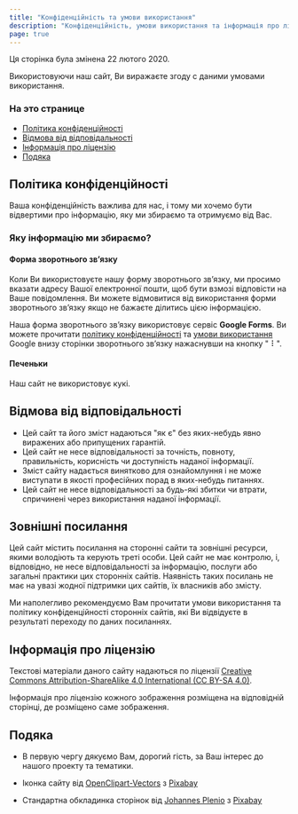 ```yaml
---
title: "Конфіденційність та умови використання"
description: "Конфіденційність, умови використання та інформація про ліцензію"
page: true
---
```


Ця сторінка була змінена 22 лютого 2020.

Використовуючи наш сайт, Ви виражаєте згоду с даними умовами використання.

### На это странице

- [Політика конфіденційності](#Політика-конфіденційності)
- [Відмова від відповідальності](#Відмова-від-відповідальсті)
- [Інформація про ліцензію](#Інформація-про-ліцензію)
- [Подяка](#Подяка)

## Політика конфіденційності

Ваша конфіденційність важлива для нас, і тому ми хочемо бути відвертими про інформацію, яку ми збираємо та отримуємо від Вас.

### Яку інформацію ми збираємо?

#### Форма зворотнього зв’язку

Коли Ви використовуєте нашу форму зворотнього зв’язку, ми просимо вказати адресу Вашої електронної пошти, щоб бути взмозі відповісти на Ваше повідомлення. Ви можете відмовитися від використання форми зворотнього зв’язку якщо не бажаєте ділитись цією інформацією.

Наша форма зворотнього зв’язку використовує сервіс **Google Forms**. Ви можете прочитати [політику конфіденційності](https://policies.google.com/privacy) та [умови використання](https://policies.google.com/terms) Google внизу сторінки зворотнього зв’язку нажаснувши на кнопку " ⠇".

#### Печеньки

Наш сайт не використовує кукі.

## Відмова від відповідальності

- Цей сайт та його зміст надаються "як є" без яких-небудь явно виражених або припущених гарантій.
- Цей сайт не несе відповідальності за точність, повноту, правильність, корисність чи доступність наданої інформації.
- Зміст сайту надається винятково для ознайомлуння і не може виступати в якості професійних порад в яких-небудь питаннях.
- Цей сайт не несе відповідальності за будь-які збитки чи втрати, спричинені через використання наданої інформації.

## Зовнішні посилання

Цей сайт містить посилання на сторонні сайти та зовнішні ресурси, якими володіють та керують треті особи. Цей сайт не має контролю, і, відповідно, не несе відповідальності за інформацію, послуги або загальні практики цих сторонніх сайтів. Наявність таких посилань не має на увазі жодної підтримки цих сайтів, їх власників або змісту.

Ми наполегливо рекомендуємо Вам прочитати умови використання та політику конфіденційності сторонніх сайтів, які Ви відвідуєте в результаті переходу по даних посиланнях.

## Інформація про ліцензію

Текстові матеріали даного сайту надаються по ліцензії [Creative Commons Attribution-ShareAlike 4.0 International (CC BY-SA 4.0)](https://creativecommons.org/licenses/by-sa/4.0/deed.uk).

Інформація про ліцензію кожного зображення розміщена на відповідній сторінці, де розміщено саме зображення.

## Подяка

- В первую чергу дякуємо Вам, дорогий гість, за Ваш інтерес до нашого проекту та тематики.

- Іконка сайту від [OpenClipart-Vectors](https://pixabay.com/users/OpenClipart-Vectors-30363/?utm_source=link-attribution&utm_medium=referral&utm_campaign=image&utm_content=1295218) з [Pixabay](https://pixabay.com/?utm_source=link-attribution&utm_medium=referral&utm_campaign=image&utm_content=1295218)

- Стандартна обкладинка сторінок від [Johannes Plenio](https://pixabay.com/users/jplenio-7645255/?utm_source=link-attribution&utm_medium=referral&utm_campaign=image&utm_content=2562083) з [Pixabay](https://pixabay.com/?utm_source=link-attribution&utm_medium=referral&utm_campaign=image&utm_content=2562083)
